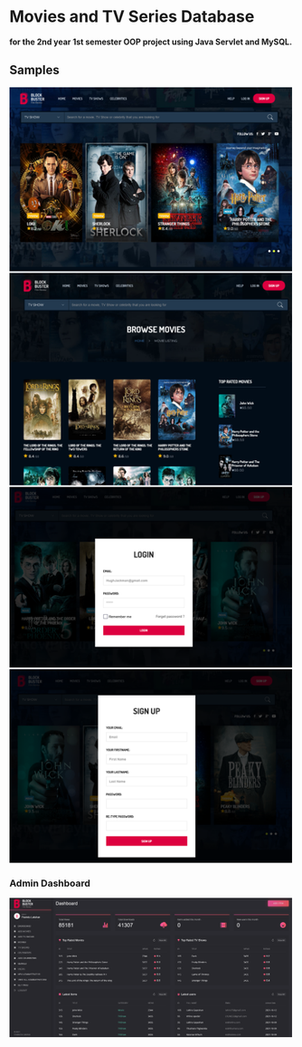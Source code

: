 # Movies and TV Series Database
**for the 2nd year 1st semester OOP project using Java Servlet and MySQL.**
## Samples

<img src="images/Samples/Home%20(1).png" alt="" width="500"/>
<img src="images/Samples/Movies%20page.png" alt="" width="500"/>
<img src="images/Samples/login.png" alt="" width="500"/>
<img src="images/Samples/signup.png" alt="" width="500"/>

### Admin Dashboard
<img src="images/Samples/Admin%20Dashboard.png" alt="" width="500"/>
